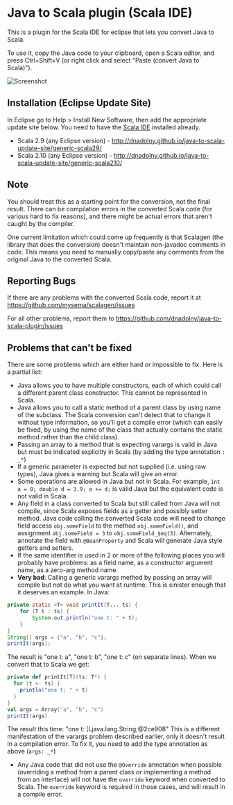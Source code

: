 Java to Scala plugin (Scala IDE)
==================================

This is a plugin for the Scala IDE for eclipse that lets you convert Java to Scala.

To use it, copy the Java code to your clipboard, open a Scala editor, and press Ctrl+Shift+V (or right click and select "Paste (convert Java to Scala)").

![Screenshot](https://github.com/dnadolny/java-to-scala-plugin/raw/master/website/screenshot.png "Screenshot of Scala editor context menu")

## Installation (Eclipse Update Site)

In Eclipse go to Help > Install New Software, then add the appropriate update site below. You need to have the [Scala IDE](http://scala-ide.org) installed already.
* Scala 2.9 (any Eclipse version) - http://dnadolny.github.io/java-to-scala-update-site/generic-scala29/
* Scala 2.10 (any Eclipse version) - http://dnadolny.github.io/java-to-scala-update-site/generic-scala210/

## Note

You should treat this as a starting point for the conversion, not the final result. There can be compilation errors in the converted Scala code (for various hard to fix reasons), and there might be actual errors that aren't caught by the compiler.

One current limitation which could come up frequently is that Scalagen (the library that does the conversion) doesn't maintain non-javadoc comments in code. This means you need to manually copy/paste any comments from the original Java to the converted Scala.

## Reporting Bugs

If there are any problems with the converted Scala code, report it at https://github.com/mysema/scalagen/issues

For all other problems, report them to https://github.com/dnadolny/java-to-scala-plugin/issues

## Problems that can't be fixed

There are some problems which are either hard or impossible to fix. Here is a partial list:

* Java allows you to have multiple constructors, each of which could call a different parent class constructor. This cannot be represented in Scala.
* Java allows you to call a static method of a parent class by using name of the subclass. The Scala conversion can't detect that to change it without type information, so you'll get a compile error (which can easily be fixed, by using the name of the class that actually contains the static method rather than the child class).
* Passing an array to a method that is expecting varargs is valid in Java but must be indicated explicitly in Scala (by adding the type annotation `: _*`)
* If a generic parameter is expected but not supplied (i.e. using raw types), Java gives a warning but Scala will give an error.
* Some operations are allowed in Java but not in Scala. For example, `int a = 0; double d = 3.9; a += d;` is valid Java but the equivalent code is not valid in Scala.
* Any field in a class converted to Scala but still called from Java will not compile, since Scala exposes fields as a getter and possibly setter method. Java code calling the converted Scala code will need to change field access `obj.someField` to the method `obj.someField()`, and assignment `obj.someField = 3` to `obj.someField_$eq(3)`. Alternately, annotate the field with `@BeanProperty` and Scala will generate Java style getters and setters.
* If the same identifier is used in 2 or more of the following places you will probably have problems: as a field name, as a constructor argument name, as a zero-arg method name.
* **Very bad**: Calling a generic varargs method by passing an array will compile but not do what you want at runtime. This is sinister enough that it deserves an example. In Java:

```java
private static <T> void printIt(T... ts) {
    for (T t : ts) {
        System.out.println("one t: " + t);
    }
}
String[] args = {"a", "b", "c"};
printIt(args);
```
The result is "one t: a", "one t: b", "one t: c" (on separate lines). When we convert that to Scala we get:

```scala
private def printIt[T](ts: T*) {
  for (t <- ts) {
    println("one t: " + t)
  }
}
val args = Array("a", "b", "c")
printIt(args)
```
The result this time: "one t: [Ljava.lang.String;@2ce908"
This is a different manifestation of the varargs problem described earlier, only it doesn't result in a compilation error. To fix it, you need to add the type annotation as above (`args: _*`)
* Any Java code that did not use the `@Override` annotation when possible (overriding a method from a parent class or implementing a method from an interface) will not have the `override` keyword when converted to Scala. The `override` keyword is required in those cases, and will result in a compile error.
